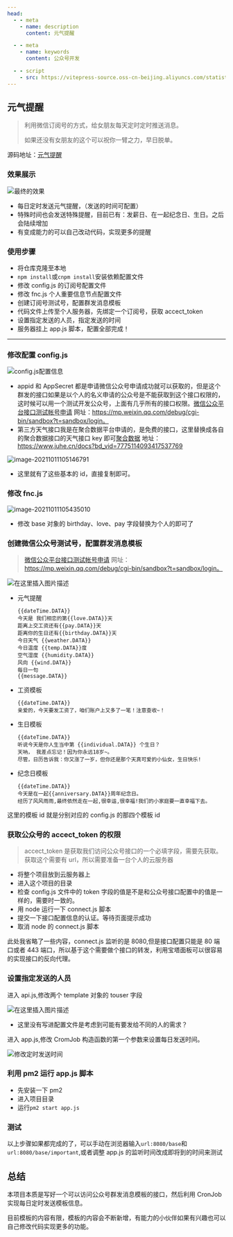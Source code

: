```yaml
---
head:
  - - meta
    - name: description
      content: 元气提醒

  - - meta
    - name: keywords
      content: 公众号开发

  - - script
    - src: https://vitepress-source.oss-cn-beijing.aliyuncs.com/statistics.js
---
```


## 元气提醒

> 利用微信订阅号的方式，给女朋友每天定时定时推送消息。
>
> 如果还没有女朋友的这个可以祝你一臂之力，早日脱单。

源码地址：[元气提醒](https://gitee.com/jimmyxuexue/daily-push-to-girlfriend)

### 效果展示

![最终的效果](https://img-blog.csdnimg.cn/94a6b22e8899464dbdfbaf11ba7ca675.jpg?x-oss-process=image/watermark,type_ZHJvaWRzYW5zZmFsbGJhY2s,shadow_50,text_Q1NETiBASmltbXnpm6rpm6o=,size_20,color_FFFFFF,t_70,g_se,x_16)

- 每日定时发送元气提醒，（发送的时间可配置）
- 特殊时间也会发送特殊提醒，目前已有：发薪日、在一起纪念日、生日。之后会陆续增加
- 有变成能力的可以自己改动代码，实现更多的提醒

### 使用步骤

- 将仓库克隆至本地
- `npm install`或`cnpm install`安装依赖配置文件
- 修改 config.js 的订阅号配置文件
- 修改 fnc.js 个人重要信息节点配置文件
- 创建订阅号测试号，配置群发消息模板
- 代码文件上传至个人服务器，先绑定一个订阅号，获取 accect_token
- 设置指定发送的人员，指定发送的时间
- 服务器挂上 app.js 脚本，配置全部完成！

---

### 修改配置 config.js

![config.js配置信息](https://img-blog.csdnimg.cn/853858be1d8549de803ac820ceee0224.png?x-oss-process=image/watermark,type_ZHJvaWRzYW5zZmFsbGJhY2s,shadow_50,text_Q1NETiBASmltbXnpm6rpm6o=,size_20,color_FFFFFF,t_70,g_se,x_16)

- appid 和 AppSecret 都是申请微信公众号申请成功就可以获取的，但是这个群发的接口如果是以个人的名义申请的公众号是不能获取到这个接口权限的，这时候可以用一个测试开发公众号，上面有几乎所有的接口权限。[微信公众平台接口测试帐号申请](https://mp.weixin.qq.com/debug/cgi-bin/sandbox?t=sandbox/login) 网址：https://mp.weixin.qq.com/debug/cgi-bin/sandbox?t=sandbox/login。
- 第三方天气接口我是在聚合数据平台申请的，是免费的接口，这里替换成各自的聚合数据接口的天气接口 key 即可[聚合数据](https://www.juhe.cn/docs?bd_vid=7775114093417537769) 地址：https://www.juhe.cn/docs?bd_vid=7775114093417537769

![image-20211011105146791](https://p3-juejin.byteimg.com/tos-cn-i-k3u1fbpfcp/3a3abed43d0b4af79d5fb0742b46e8a8~tplv-k3u1fbpfcp-watermark.image?)

- 这里就有了这些基本的 id，直接复制即可。

### 修改 fnc.js

![image-20211011105435010](https://p3-juejin.byteimg.com/tos-cn-i-k3u1fbpfcp/01f63c1aaeeb4c98bbfafcca8a52d463~tplv-k3u1fbpfcp-watermark.image?)

- 修改 base 对象的 birthday、love、pay 字段替换为个人的即可了

### 创建微信公众号测试号，配置群发消息模板

> [微信公众平台接口测试帐号申请](https://mp.weixin.qq.com/debug/cgi-bin/sandbox?t=sandbox/login) 网址：https://mp.weixin.qq.com/debug/cgi-bin/sandbox?t=sandbox/login。

![在这里插入图片描述](https://img-blog.csdnimg.cn/6994ad19e0e149f686517817d00c82fb.png?x-oss-process=image/watermark,type_ZHJvaWRzYW5zZmFsbGJhY2s,shadow_50,text_Q1NETiBASmltbXnpm6rpm6o=,size_20,color_FFFFFF,t_70,g_se,x_16)

- 元气提醒

  ```
  {{dateTime.DATA}}
  今天是 我们相恋的第{{love.DATA}}天
  距离上交工资还有{{pay.DATA}}天
  距离你的生日还有{{birthday.DATA}}天
  今日天气 {{weather.DATA}}
  今日温度 {{temp.DATA}}度
  空气湿度 {{humidity.DATA}}
  风向 {{wind.DATA}}
  每日一句
  {{message.DATA}}
  ```

- 工资模板

  ```
  {{dateTime.DATA}}
  亲爱的，今天要发工资了，咱们账户上又多了一笔！注意查收~！
  ```

- 生日模板

  ```
  {{dateTime.DATA}}
  听说今天是你人生当中第 {{individual.DATA}} 个生日？
  天呐， 我差点忘记！因为你永远18岁~。
  尽管，日历告诉我：你又涨了一岁，但你还是那个天真可爱的小仙女，生日快乐!
  ```

- 纪念日模板

  ```
  {{dateTime.DATA}}
  今天是在一起{{anniversary.DATA}}周年纪念日。
  经历了风风雨雨,最终依然走在一起,很幸运,很幸福!我们的小家庭要一直幸福下去。
  ```

这里的模板 id 就是分别对应的 config.js 的那四个模板 id

### 获取公众号的 accect_token 的权限

> accect_token 是获取我们访问公众号接口的一个必填字段，需要先获取。获取这个需要有 url，所以需要准备一台个人的云服务器

- 将整个项目放到云服务器上
- 进入这个项目的目录
- 检查 config.js 文件中的 token 字段的值是不是和公众号接口配置中的值是一样的，需要时一致的。
- 用 node 运行一下 connect.js 脚本
- 提交一下接口配置信息的认证。等待页面提示成功
- 取消 node 的 connect.js 脚本

此处我省略了一些内容，connect.js 监听的是 8080,但是接口配置只能是 80 端口或者 443 端口，所以基于这个需要做个接口的转发，利用宝塔面板可以很容易的实现接口的反向代理。

### 设置指定发送的人员

进入 api.js,修改两个 template 对象的 touser 字段

![在这里插入图片描述](https://img-blog.csdnimg.cn/6095e2807d7741dfb3fced2e5845e12c.png?x-oss-process=image/watermark,type_ZHJvaWRzYW5zZmFsbGJhY2s,shadow_50,text_Q1NETiBASmltbXnpm6rpm6o=,size_20,color_FFFFFF,t_70,g_se,x_16)

- 这里没有写进配置文件是考虑到可能有要发给不同的人的需求？

进入 app.js,修改 CromJob 构造函数的第一个参数来设置每日发送时间。

![修改定时发送时间](https://img-blog.csdnimg.cn/08f716dee601488689d3841b44196a5d.png?x-oss-process=image/watermark,type_ZHJvaWRzYW5zZmFsbGJhY2s,shadow_50,text_Q1NETiBASmltbXnpm6rpm6o=,size_20,color_FFFFFF,t_70,g_se,x_16)

### 利用 pm2 运行 app.js 脚本

- 先安装一下 pm2
- 进入项目目录
- 运行`pm2 start app.js`

### 测试

以上步骤如果都完成的了，可以手动在浏览器输入`url:8080/base`和`url:8080/base/important`,或者调整 app.js 的监听时间改成即将到的时间来测试

## 总结

本项目本质是写好一个可以访问公众号群发消息模板的接口，然后利用 CronJob 实现每日定时发送模板信息。

目前模板的内容有限，模板的内容会不断新增，有能力的小伙伴如果有兴趣也可以自己修改代码实现更多的功能。
